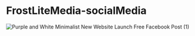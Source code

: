 # FrostLiteMedia-socialMedia
![Purple and White Minimalist New Website Launch Free Facebook Post (1)](https://github.com/HassanMahdy1/FrostLiteMedia-socialMedia/assets/138172129/aa5188d2-cdb8-43de-b694-e886f57789d5)
